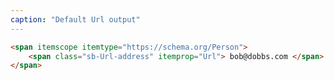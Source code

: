 ```yaml
---
caption: "Default Url output"
---
```


<!-- markdownlint-disable MD041 -->
<!-- dprint-ignore -->

```html
<span itemscope itemtype="https://schema.org/Person">
	<span class="sb-Url-address" itemprop="Url"> bob@dobbs.com </span>
</span>
```
